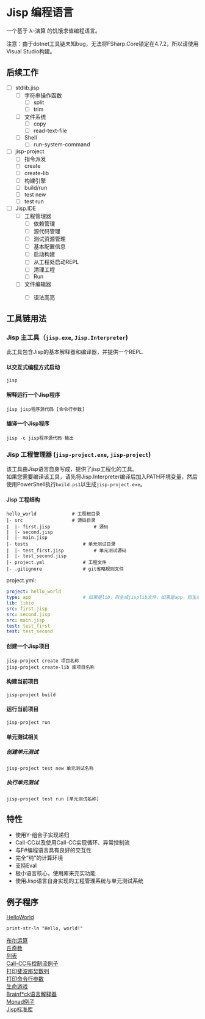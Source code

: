 # Jisp 编程语言

一个基于 λ-演算 的饥饿求值编程语言。   

注意：由于dotnet工具链未知bug，无法将FSharp.Core锁定在4.7.2，所以请使用Visual Studio构建。

## 后续工作
- [ ] stdlib.jisp
    - [ ] 字符串操作函数
        - [ ] split
        - [ ] trim
    - [ ] 文件系统
        - [ ] copy
        - [ ] read-text-file
    - [ ] Shell
        - [ ] run-system-command
- [ ] jisp-project
    - [ ] 指令派发
    - [ ] create
    - [ ] create-lib
    - [ ] 构建引擎
    - [ ] build/run
    - [ ] test new
    - [ ] test run
- [ ] Jisp.IDE
    - [ ] 工程管理器
        - [ ] 依赖管理
        - [ ] 源代码管理
        - [ ] 测试资源管理
        - [ ] 基本配置信息 
        - [ ] 启动构建
        - [ ] 从工程处启动REPL
        - [ ] 清理工程
        - [ ] Run
    - [ ] 文件编辑器
        - [ ] 语法高亮
        
        
## 工具链用法

### Jisp 主工具（`jisp.exe`, `Jisp.Interpreter`)
此工具包含Jisp的基本解释器和编译器，并提供一个REPL.

#### 以交互式编程方式启动
```shell
jisp
```

#### 解释运行一个Jisp程序
```shell
jisp jisp程序源代码 [命令行参数]
```

#### 编译一个Jisp程序
```shell
jisp -c jisp程序源代码 输出
```

### Jisp 工程管理器 (`jisp-project.exe`, `jisp-project`)
该工具由Jisp语言自身写成，提供了jisp工程化的工具。    
如果您需要编译该工具，请先将Jisp.Interpreter编译后加入PATH环境变量，然后使用PowerShell执行`build.ps1`以生成`jisp-project.exe`。

#### Jisp 工程结构

```
hello_world				# 工程根目录
|- src					# 源码目录
|  |- first.jisp				# 源码
|  |- second.jisp
|  |- main.jisp
|- tests					# 单元测试目录		
|  |- test_first.jisp			# 单元测试源码
|  |- test_second.jisp
|- project.yml				# 工程文件
|- .gitignore				# git省略规则文件
```

project.yml:  
 
```yaml
project: hello_world
type: app					# 如果是lib，则生成jisplib文件，如果是app，则生成jispapp文件。
lib: libio
src: first.jisp
src: second.jisp
src: main.jisp
test: test_first
test: test_second
```

#### 创建一个Jisp项目
```shell
jisp-project create 项目名称
jisp-project create-lib 库项目名称
```

#### 构建当前项目
```shell
jisp-project build
```

#### 运行当前项目
```shell
jisp-project run
```

#### 单元测试相关

##### 创建单元测试
```shell
jisp-project test new 单元测试名称
```

##### 执行单元测试
```shell
jisp-project test run [单元测试名称]
```

## 特性
* 使用Y-组合子实现递归
* Call-CC以及使用Call-CC实现循环、异常控制流
* 与F#编程语言具有良好的交互性
* 完全“纯”的计算环境
* 支持Eval
* 极小语言核心，使用库来充实功能
* 使用Jisp语言自身实现的工程管理系统与单元测试系统

## 例子程序

[HelloWorld](Examples/HelloWorld.jisp)
```
print-str-ln "Hello, world!"
```

[布尔运算](Examples/Boolean.jisp)   
[丘奇数](Examples/Church-Numerals.jisp)   
[列表](Examples/Functional-List.jisp)   
[Call-CC与控制流例子](Examples/Call-CC.jisp)    
[打印斐波那契数列](Examples/Fibonacci.jisp)     
[打印命令行参数](Examples/PrintCommandLineArguments.jisp)     
[生命游戏](Examples/LifeGame.jisp)      
[Brainf*ck语言解释器](Examples/Brainfxxk.jisp)    
[Monad例子](Examples/BoxMonad.jisp)        
[Jisp标准库](Jisp/stdlib.jisp)    
